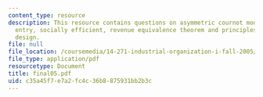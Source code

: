 ```yaml
---
content_type: resource
description: This resource contains questions on asymmetric cournot model, whether
  entry, socially efficient, revenue equivalence theorem and principles of patent
  design.
file: null
file_location: /coursemedia/14-271-industrial-organization-i-fall-2005/c35a45f7e7a2fc4c36b8875931bb2b3c_final05.pdf
file_type: application/pdf
resourcetype: Document
title: final05.pdf
uid: c35a45f7-e7a2-fc4c-36b8-875931bb2b3c
---
```

